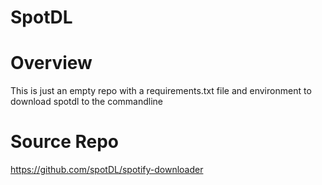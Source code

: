 # SpotDL

# Overview

This is just an empty repo with a requirements.txt file and environment to download spotdl to the commandline

# Source Repo

https://github.com/spotDL/spotify-downloader
